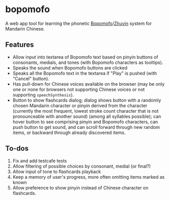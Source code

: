# bopomofo

A web app tool for learning the phonetic
[Bopomofo](https://en.wikipedia.org/wiki/Bopomofo)/[Zhuyin](https://en.wikipedia.org/wiki/Zhuyin_table)
system for Mandarin Chinese.

## Features

- Allow input into textarea of Bopomofo text based on pinyin buttons of
  consonants, medials, and tones (with Bopomofo characters as tooltips).
- Speaks the sound when Bopomofo buttons are clicked
- Speaks all the Bopomofo text in the textarea if "Play" is pushed (with
  "Cancel" button).
- Has pull-down for Chinese voices available on the browser (may be only
  one or none for browsers not supporting Chinese voices or not
  supporting `speechSynthesis`).
- Button to show flashcards dialog; dialog shows button with a
  randomly chosen Mandarin character or pinyin derived from the character
  (currently the most frequent, lowest stroke count character that is not
  pronounceable with another sound) (among all syllables possible); can
  hover button to see comprising pinyin and Bopomofo characters, can push
  button to get sound, and can scroll forward through new random items,
  or backward through already discovered items.

## To-dos

1. Fix and add testcafe tests
1. Allow filtering of possible choices by consonant, medial (or final?)
1. Allow input of tone to flashcards playback
1. Keep a memory of user's progress, more often omitting items marked
    as known
1. Allow preference to show pinyin instead of Chinese character on
   flashcards.
